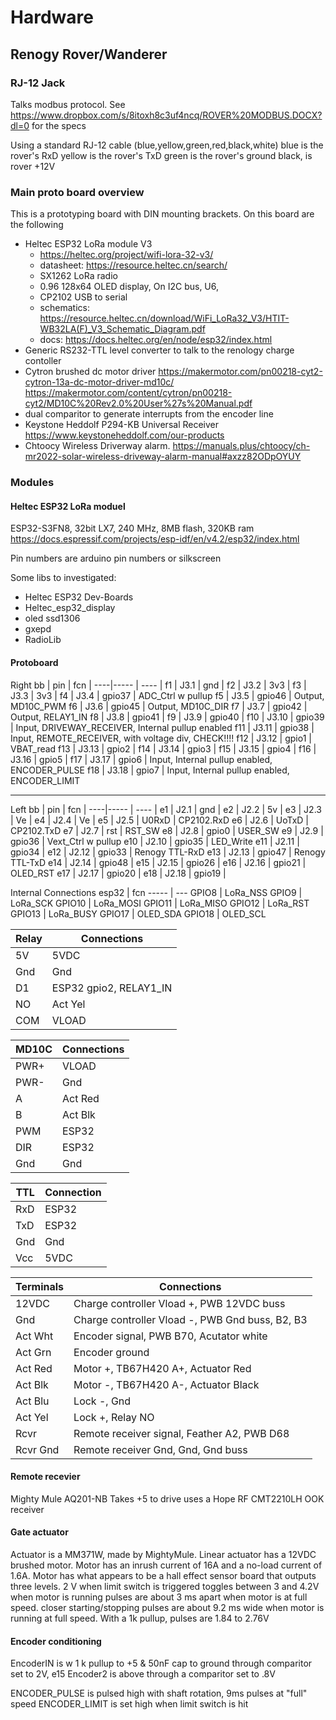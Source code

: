 # Hardware
## Renogy Rover/Wanderer
### RJ-12 Jack 
Talks modbus protocol. See https://www.dropbox.com/s/8itoxh8c3uf4ncq/ROVER%20MODBUS.DOCX?dl=0 for the specs

Using a standard RJ-12 cable (blue,yellow,green,red,black,white)
blue is the rover's RxD
yellow is the rover's TxD
green is the rover's ground
black, is rover +12V

### Main proto board overview
This is a prototyping board with DIN mounting brackets. On this board are the following

* Heltec ESP32 LoRa module V3
   * https://heltec.org/project/wifi-lora-32-v3/
   * datasheet: https://resource.heltec.cn/search/
   * SX1262 LoRa radio 
   * 0.96 128x64 OLED display, On I2C bus, U6, 
   * CP2102 USB to serial
   * schematics: https://resource.heltec.cn/download/WiFi_LoRa32_V3/HTIT-WB32LA(F)_V3_Schematic_Diagram.pdf
   * docs: https://docs.heltec.org/en/node/esp32/index.html
* Generic RS232-TTL level converter to talk to the renology charge contoller 
* Cytron brushed dc motor driver https://makermotor.com/pn00218-cyt2-cytron-13a-dc-motor-driver-md10c/
   https://makermotor.com/content/cytron/pn00218-cyt2/MD10C%20Rev2.0%20User%27s%20Manual.pdf
* dual comparitor to generate interrupts from the encoder line
* Keystone Heddolf  P294-KB Universal Receiver
   https://www.keystoneheddolf.com/our-products
* Chtoocy Wireless Driverway alarm.
   https://manuals.plus/chtoocy/ch-mr2022-solar-wireless-driveway-alarm-manual#axzz82ODpOYUY

### Modules

#### Heltec ESP32 LoRa moduel
ESP32-S3FN8, 32bit LX7, 240 MHz, 8MB flash, 320KB ram
https://docs.espressif.com/projects/esp-idf/en/v4.2/esp32/index.html

Pin numbers are arduino pin numbers or silkscreen

Some libs to investigated:
* Heltec ESP32 Dev-Boards
* Heltec_esp32_display
* oled ssd1306
* gxepd
* RadioLib

#### Protoboard
Right
bb  | pin   | fcn    |
----|-----  | ----   |
f1  | J3.1  | gnd    |
f2  | J3.2  | 3v3    |
f3  | J3.3  | 3v3    |
f4  | J3.4  | gpio37 | ADC_Ctrl w pullup
f5  | J3.5  | gpio46 | Output, MD10C_PWM
f6  | J3.6  | gpio45 | Output, MD10C_DIR
f7  | J3.7  | gpio42 | Output, RELAY1_IN
f8  | J3.8  | gpio41 | 
f9  | J3.9  | gpio40 | 
f10 | J3.10 | gpio39 | Input, DRIVEWAY_RECEIVER, Internal pullup enabled
f11 | J3.11 | gpio38 | Input, REMOTE_RECEIVER, with voltage div, CHECK!!!!
f12 | J3.12 | gpio1  | VBAT_read 
f13 | J3.13 | gpio2  | 
f14 | J3.14 | gpio3  |
f15 | J3.15 | gpio4  |
f16 | J3.16 | gpio5  | 
f17 | J3.17 | gpio6  | Input, Internal pullup enabled, ENCODER_PULSE
f18 | J3.18 | gpio7  | Input, Internal pullup enabled, ENCODER_LIMIT

---
Left
bb  | pin   | fcn    | 
----|-----  | ----   | 
e1  | J2.1  | gnd    |
e2  | J2.2  | 5v     |
e3  | J2.3  | Ve     |
e4  | J2.4  | Ve     |
e5  | J2.5  | U0RxD  | CP2102.RxD
e6  | J2.6  | UoTxD  | CP2102.TxD
e7  | J2.7  | rst    | RST_SW
e8  | J2.8  | gpio0  | USER_SW
e9  | J2.9  | gpio36 | Vext_Ctrl w pullup
e10 | J2.10 | gpio35 | LED_Write
e11 | J2.11 | gpio34 | 
e12 | J2.12 | gpio33 | Renogy TTL-RxD
e13 | J2.13 | gpio47 | Renogy TTL-TxD
e14 | J2.14 | gpio48 |
e15 | J2.15 | gpio26 |
e16 | J2.16 | gpio21 | OLED_RST
e17 | J2.17 | gpio20 |
e18 | J2.18 | gpio19 |

Internal Connections
esp32  | fcn
-----  | ---
GPIO8  | LoRa_NSS
GPIO9  | LoRa_SCK
GPIO10 | LoRa_MOSI
GPIO11 | LoRa_MISO
GPIO12 | LoRa_RST
GPIO13 | LoRa_BUSY
GPIO17 | OLED_SDA
GPIO18 | OLED_SCL



| Relay   | Connections
|---------|------------
| 5V      | 5VDC
| Gnd     | Gnd
| D1      | ESP32 gpio2, RELAY1_IN
| NO      | Act Yel
| COM     | VLOAD

| MD10C   | Connections
|---------|------------
| PWR+    | VLOAD
| PWR-    | Gnd
| A       | Act Red
| B       | Act Blk
| PWM     | ESP32 
| DIR     | ESP32
| Gnd     | Gnd

| TTL     | Connection
|---------|------------
| RxD     | ESP32
| TxD     | ESP32
| Gnd     | Gnd
| Vcc     | 5VDC


| Terminals | Connections
|-----------|------------
| 12VDC     | Charge controller Vload +, PWB 12VDC buss
| Gnd       | Charge controller Vload -, PWB Gnd buss, B2, B3
| Act Wht   | Encoder signal, PWB B70, Acutator white
| Act Grn   | Encoder ground
| Act Red   | Motor +, TB67H420 A+, Actuator Red
| Act Blk   | Motor -, TB67H420 A-, Actuator Black
| Act Blu   | Lock -, Gnd
| Act Yel   | Lock +, Relay NO
| Rcvr      | Remote receiver signal, Feather A2, PWB D68
| Rcvr Gnd  | Remote receiver Gnd, Gnd, Gnd buss

#### Remote recevier
Mighty Mule AQ201-NB
Takes +5 to drive
uses a Hope RF CMT2210LH OOK receiver

#### Gate actuator
Actuator is a MM371W, made by MightyMule.
Linear actuator has a 12VDC brushed motor. Motor has an inrush current of 16A and a no-load current of 1.6A.
Motor has what appears to be a hall effect sensor board that outputs three levels.
2 V when limit switch is triggered
toggles between 3 and 4.2V when motor is running
pulses are about 3 ms apart when motor is at full speed. closer starting/stopping
pulses are about 9.2 ms wide when motor is running at full speed.
With a 1k pullup, pulses are 1.84 to 2.76V

#### Encoder conditioning
EncoderIN is w 1 k pullup to +5 & 50nF cap to ground through comparitor set to 2V, e15
Encoder2 is above through a comparitor set to .8V

ENCODER_PULSE is pulsed high with shaft rotation, 9ms pulses at "full" speed
ENCODER_LIMIT is set high when limit switch is hit
